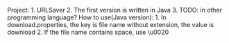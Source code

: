Project:
	1.	URLSaver
	2.	The first version is written in Java
	3.	TODO: in other programming language?
How to use(Java version):
	1.	In download.properties, the key is file name without extension, the value is download
	2.	If the file name contains space, use \u0020